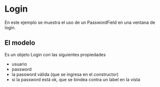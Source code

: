 # Login

En este ejemplo se muestra el uso de un PasswordField en una ventana de login. 

## El modelo

Es un objeto Login con las siguientes propiedades

* usuario
* password
* la password válida (que se ingresa en el constructor)
* si la password está ok, que se bindea contra un label en la vista

